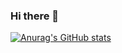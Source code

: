 ### Hi there 👋
[![Anurag's GitHub stats](https://github-readme-stats.vercel.app/api?username=raul4rmas&show_icons=true&theme=tokyonight)](https://github.com/anuraghazra/github-readme-stats)
<!--
**raul4rmas/raul4rmas** is a ✨ _special_ ✨ repository because its `README.md` (this file) appears on your GitHub profile.

Here are some ideas to get you started:

- 🔭 I’m currently working on ...
- 🌱 I’m currently learning ...
- 👯 I’m looking to collaborate on ...
- 🤔 I’m looking for help with ...
- 💬 Ask me about ...
- 📫 How to reach me: ...
- 😄 Pronouns: ...
- ⚡ Fun fact: ...
-->
